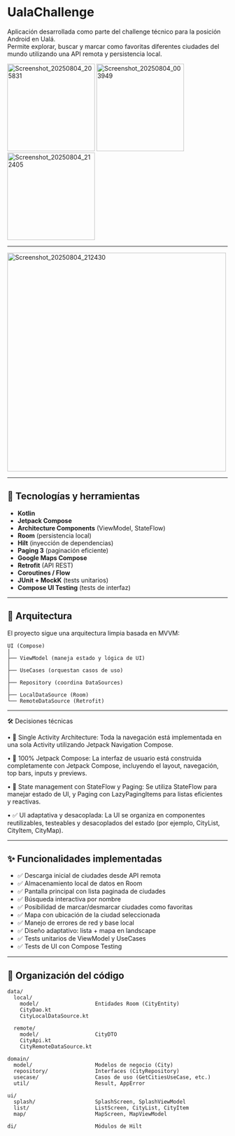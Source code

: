 # UalaChallenge

Aplicación desarrollada como parte del challenge técnico para la posición Android en Ualá.  
Permite explorar, buscar y marcar como favoritas diferentes ciudades del mundo utilizando una API remota y persistencia local.

<img width="200" alt="Screenshot_20250804_205831" src="https://github.com/user-attachments/assets/c4e121b7-ba9b-4f5a-bd1d-5a58d23028ae" />
<img width="200" alt="Screenshot_20250804_003949" src="https://github.com/user-attachments/assets/531bdbd2-76e1-43a4-8d6b-76659015504e" />
<img width="200"  alt="Screenshot_20250804_212405" src="https://github.com/user-attachments/assets/233d16c0-bb82-4c4a-a144-a6915f22fa39" />

---
<img width="500" alt="Screenshot_20250804_212430" src="https://github.com/user-attachments/assets/88bc7703-a7cf-437e-a8d2-de9f8b638c5c" />

---

## 🧩 Tecnologías y herramientas

- **Kotlin**
- **Jetpack Compose**
- **Architecture Components** (ViewModel, StateFlow)
- **Room** (persistencia local)
- **Hilt** (inyección de dependencias)
- **Paging 3** (paginación eficiente)
- **Google Maps Compose**
- **Retrofit** (API REST)
- **Coroutines / Flow**
- **JUnit + MockK** (tests unitarios)
- **Compose UI Testing** (tests de interfaz)

---

## 🧠 Arquitectura

El proyecto sigue una arquitectura limpia basada en MVVM:

```
UI (Compose)
│
├── ViewModel (maneja estado y lógica de UI)
│
├── UseCases (orquestan casos de uso)
│
├── Repository (coordina DataSources)
│
├── LocalDataSource (Room)
└── RemoteDataSource (Retrofit)
```

---


🛠️ Decisiones técnicas

•	🧩 Single Activity Architecture:
    Toda la navegación está implementada en una sola Activity utilizando Jetpack Navigation Compose.
    
•	🧱 100% Jetpack Compose:
    La interfaz de usuario está construida completamente con Jetpack Compose, incluyendo el layout, navegación, top bars, inputs y previews.
    
•	🧠 State management con StateFlow y Paging:
    Se utiliza StateFlow para manejar estado de UI, y Paging con LazyPagingItems para listas eficientes y reactivas.
    
•	✅ UI adaptativa y desacoplada:
    La UI se organiza en componentes reutilizables, testeables y desacoplados del estado (por ejemplo, CityList, CityItem, CityMap).


---

## ✨ Funcionalidades implementadas

- ✅ Descarga inicial de ciudades desde API remota
- ✅ Almacenamiento local de datos en Room
- ✅ Pantalla principal con lista paginada de ciudades
- ✅ Búsqueda interactiva por nombre
- ✅ Posibilidad de marcar/desmarcar ciudades como favoritas
- ✅ Mapa con ubicación de la ciudad seleccionada
- ✅ Manejo de errores de red y base local
- ✅ Diseño adaptativo: lista + mapa en landscape
- ✅ Tests unitarios de ViewModel y UseCases
- ✅ Tests de UI con Compose Testing

---

## 📁 Organización del código

```
data/           
  local/
    model/                  Entidades Room (CityEntity)
    CityDao.kt   
    CityLocalDataSource.kt

  remote/
    model/                  CityDTO
    CityApi.kt
    CityRemoteDataSource.kt

domain/
  model/                    Modelos de negocio (City)
  repository/               Interfaces (CityRepository)
  usecase/                  Casos de uso (GetCitiesUseCase, etc.)
  util/                     Result, AppError

ui/
  splash/                   SplashScreen, SplashViewModel
  list/                     ListScreen, CityList, CityItem
  map/                      MapScreen, MapViewModel

di/                         Módulos de Hilt
```

